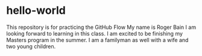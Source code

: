 # hello-world
This repository is for practicing the GitHub Flow
My name is Roger Bain
I am looking forward to learning in this class.
I am excited to be finishing my Masters program in the summer.
I am a familyman as well with a wife and two young children.

